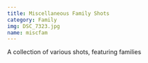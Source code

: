 ```yaml
---
title: Miscellaneous Family Shots
category: Family
img: DSC_7323.jpg
name: miscfam
---
```


A collection of various shots, featuring families